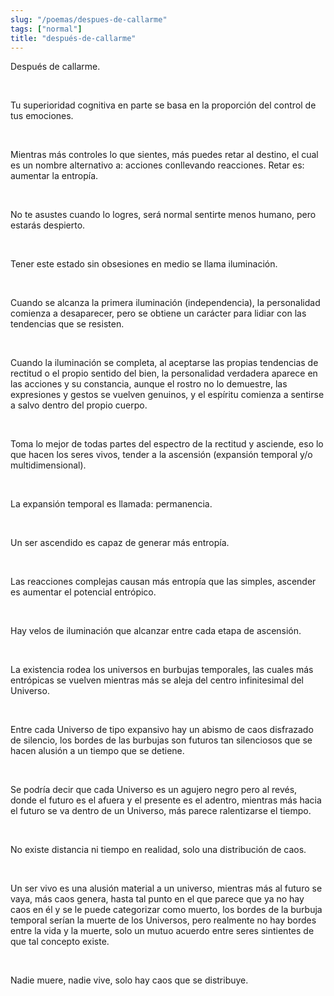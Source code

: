```yaml
---
slug: "/poemas/despues-de-callarme"
tags: ["normal"]
title: "después-de-callarme"
---
```

Después de callarme.

&nbsp;

Tu superioridad cognitiva en parte se basa en la proporción del control de tus emociones.

&nbsp;

Mientras más controles lo que sientes, más puedes retar al destino, el cual es un nombre alternativo a: acciones conllevando reacciones. Retar es: aumentar la entropía.

&nbsp;

No te asustes cuando lo logres, será normal sentirte menos humano, pero estarás despierto.

&nbsp;

Tener este estado sin obsesiones en medio se llama iluminación.

&nbsp;

Cuando se alcanza la primera iluminación (independencia), la personalidad comienza a desaparecer, pero se obtiene un carácter para lidiar con las tendencias que se resisten.

&nbsp;

Cuando la iluminación se completa, al aceptarse las propias tendencias de rectitud o el propio sentido del bien, la personalidad verdadera aparece en las acciones y su constancia, aunque el rostro no lo demuestre, las expresiones y gestos se vuelven genuinos, y el espíritu comienza a sentirse a salvo dentro del propio cuerpo.

&nbsp;

Toma lo mejor de todas partes del espectro de la rectitud y asciende, eso lo que hacen los seres vivos, tender a la ascensión (expansión temporal y/o multidimensional).

&nbsp;

La expansión temporal es llamada: permanencia.

&nbsp;

Un ser ascendido es capaz de generar más entropía.

&nbsp;

Las reacciones complejas causan más entropía que las simples, ascender es aumentar el potencial entrópico.

&nbsp;

Hay velos de iluminación que alcanzar entre cada etapa de ascensión.

&nbsp;

La existencia rodea los universos en burbujas temporales, las cuales más entrópicas se vuelven mientras más se aleja del centro infinitesimal del Universo.

&nbsp;

Entre cada Universo de tipo expansivo hay un abismo de caos disfrazado de silencio, los bordes de las burbujas son futuros tan silenciosos que se hacen alusión a un tiempo que se detiene.

&nbsp;

Se podría decir que cada Universo es un agujero negro pero al revés, donde el futuro es el afuera y el presente es el adentro, mientras más hacia el futuro se va dentro de un Universo, más parece ralentizarse el tiempo.

&nbsp;

No existe distancia ni tiempo en realidad, solo una distribución de caos.

&nbsp;

Un ser vivo es una alusión material a un universo, mientras más al futuro se vaya, más caos genera, hasta tal punto en el que parece que ya no hay caos en él y se le puede categorizar como muerto, los bordes de la burbuja temporal serían la muerte de los Universos, pero realmente no hay bordes entre la vida y la muerte, solo un mutuo acuerdo entre seres sintientes de que tal concepto existe.

&nbsp;

Nadie muere, nadie vive, solo hay caos que se distribuye.